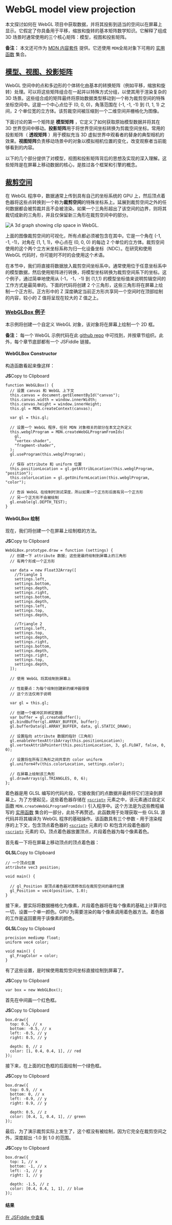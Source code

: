 # WebGL model view projection

本文探讨如何在 WebGL 项目中获取数据，并将其投影到适当的空间以在屏幕上显示。它假定了你具备用于平移，缩放和旋转的基本矩阵数学知识。它解释了组成 3D 场景时通常使用的三个核心矩阵：模型，视图和投影矩阵。

**备注：** 本文还可作为 [MDN 内容套件](https://github.com/TatumCreative/mdn-model-view-projection) 提供。它还使用 `MDN`全局对象下可用的 [实用函数](https://github.com/TatumCreative/mdn-webgl) 集合。

## [模型、视图、投影矩阵](https://developer.mozilla.org/zh-CN/docs/Web/API/WebGL_API/WebGL_model_view_projection#%E6%A8%A1%E5%9E%8B%E3%80%81%E8%A7%86%E5%9B%BE%E3%80%81%E6%8A%95%E5%BD%B1%E7%9F%A9%E9%98%B5)

WebGL 空间中的点和多边形的个体转化由基本的转换矩阵（例如平移，缩放和旋转）处理。可以将这些矩阵组合在一起并以特殊方式分组，以使其用于渲染复杂的 3D 场景。这些组合成的矩阵最终将原始数据类型移动到一个称为裁剪空间的特殊坐标空间中。这是一个中心点位于 (0, 0, 0)，角落范围在 (-1, -1, -1) 到 (1, 1, 1) 之间，2 个单位宽的立方体。该剪裁空间被压缩到一个二维空间并栅格化为图像。

下面讨论的第一个矩阵是 **模型矩阵** ，它定义了如何获取原始模型数据并将其在 3D 世界空间中移动。**投影矩阵**用于将世界空间坐标转换为剪裁空间坐标。常用的投影矩阵（ **透视矩阵** ）用于模拟充当 3D 虚拟世界中观看者的替身的典型相机的效果。**视图矩阵**负责移动场景中的对象以模拟相机位置的变化，改变观察者当前能够看到的内容。

以下的几个部分提供了对模型，视图和投影矩阵背后的思想及实现的深入理解。这些矩阵是在屏幕上移动数据的核心，是胜过各个框架和引擎的概念。

## [裁剪空间](https://developer.mozilla.org/zh-CN/docs/Web/API/WebGL_API/WebGL_model_view_projection#%E8%A3%81%E5%89%AA%E7%A9%BA%E9%97%B4)

在 WebGL 程序中，数据通常上传到具有自己的坐标系统的 GPU 上，然后顶点着色器将这些点转换到一个称为**裁剪空间**的特殊坐标系上。延展到裁剪空间之外的任何数据都会被剪裁并且不会被渲染。如果一个三角形超出了该空间的边界，则将其裁切成新的三角形，并且仅保留新三角形在裁剪空间中的部分。

![A 3d graph showing clip space in WebGL.](https://developer.mozilla.org/zh-CN/docs/Web/API/WebGL_API/WebGL_model_view_projection/clip_space_graph.svg)

上面的图像裁剪空间的可视化，所有点都必须被包含在其中。它是一个角在 (-1, -1, -1)，对角在 (1, 1, 1)，中心点在 (0, 0, 0) 的每边 2 个单位的立方体。裁剪空间使用的这个两个立方米坐标系称为归一化设备坐标（NDC）。在研究和使用 WebGL 代码时，你可能时不时的会使用这个术语。

在本节中，我们将直接将数据放入裁剪空间坐标系中。通常使用位于任意坐标系中的模型数据，然后使用矩阵进行转换，将模型坐标转换为裁剪空间系下的坐标。这个例子，通过简单地使用从 (-1，-1，-1) 到 (1,1,1) 的模型坐标值来说明剪辑空间的工作方式是最简单的。下面的代码将创建 2 个三角形，这些三角形将在屏幕上绘制一个正方形。正方形中的 Z 深度确定当前正方形共享同一个空间时在顶部绘制的内容，较小的 Z 值将呈现在较大的 Z 值之上。

### [WebGLBox 例子](https://developer.mozilla.org/zh-CN/docs/Web/API/WebGL_API/WebGL_model_view_projection#webglbox_%E4%BE%8B%E5%AD%90)

本示例将创建一个自定义 WebGL 对象，该对象将在屏幕上绘制一个 2D 框。

**备注：** 每一个 WebGL 示例代码在此 [github repo](https://github.com/TatumCreative/mdn-model-view-projection/tree/master/lessons) 中可找到，并按章节组织。此外，每个章节底部都有一个 JSFiddle 链接。

#### WebGLBox Constructor

构造函数看起来像这样：

**JS**Copy to Clipboard

```
function WebGLBox() {
  // 设置 canvas 和 WebGL 上下文
  this.canvas = document.getElementById("canvas");
  this.canvas.width = window.innerWidth;
  this.canvas.height = window.innerHeight;
  this.gl = MDN.createContext(canvas);

  var gl = this.gl;

  // 设置一个 WebGL 程序，任何 MDN 对象相关的部分在本文之外定义
  this.webglProgram = MDN.createWebGLProgramFromIds(
    gl,
    "vertex-shader",
    "fragment-shader",
  );
  gl.useProgram(this.webglProgram);

  // 保存 attribute 和 uniform 位置
  this.positionLocation = gl.getAttribLocation(this.webglProgram, "position");
  this.colorLocation = gl.getUniformLocation(this.webglProgram, "color");

  // 告诉 WebGL 在绘制时测试深度，所以如果一个正方形后面有另一个正方形
  // 另一个正方形不会被绘制
  gl.enable(gl.DEPTH_TEST);
}
```

#### WebGLBox 绘制

现在，我们将创建一个在屏幕上绘制框的方法。

**JS**Copy to Clipboard

```
WebGLBox.prototype.draw = function (settings) {
  // 创建一下 attribute 数据; 这些是最终绘制到屏幕上的三角形
  // 有两个形成一个正方形

  var data = new Float32Array([
    //Triangle 1
    settings.left,
    settings.bottom,
    settings.depth,
    settings.right,
    settings.bottom,
    settings.depth,
    settings.left,
    settings.top,
    settings.depth,

    //Triangle 2
    settings.left,
    settings.top,
    settings.depth,
    settings.right,
    settings.bottom,
    settings.depth,
    settings.right,
    settings.top,
    settings.depth,
  ]);

  // 使用 WebGL 将其绘制到屏幕上

  // 性能要点：为每个绘制创建新的缓冲器很慢
  // 这个方法仅用于说明

  var gl = this.gl;

  // 创建一个缓冲区并绑定数据
  var buffer = gl.createBuffer();
  gl.bindBuffer(gl.ARRAY_BUFFER, buffer);
  gl.bufferData(gl.ARRAY_BUFFER, data, gl.STATIC_DRAW);

  // 设置指向 attribute 数据的指针（三角形）
  gl.enableVertexAttribArray(this.positionLocation);
  gl.vertexAttribPointer(this.positionLocation, 3, gl.FLOAT, false, 0, 0);

  // 设置将在所有三角形之间共享的 color uniform
  gl.uniform4fv(this.colorLocation, settings.color);

  // 在屏幕上绘制该三角形
  gl.drawArrays(gl.TRIANGLES, 0, 6);
};
```

着色器是用 GLSL 编写的代码片段，它接收我们的点数据并最终将它们渲染到屏幕上。为了方便起见，这些着色器存储在 [`<script>`](https://developer.mozilla.org/zh-CN/docs/Web/HTML/Element/script) 元素之中，该元素通过自定义函数 `MDN.createWebGLProgramFromIds()` 引入程序中。这个方法是为这些教程编写的 [实用函数](https://github.com/TatumCreative/mdn-webgl) 集合的一部分，此处不再赘述。此函数用于处理获取一些 GLSL 源代码并将其编译为 WebGL 程序的基础操作。该函数具有三个参数 - 用于渲染程序的上下文，包含顶点着色器的 [`<script>`](https://developer.mozilla.org/zh-CN/docs/Web/HTML/Element/script) 元素的 ID 和包含片段着色器的 [`<script>`](https://developer.mozilla.org/zh-CN/docs/Web/HTML/Element/script) 元素的 ID。顶点着色器放置顶点，片段着色器为每个像素着色。

首先看一下将在屏幕上移动顶点的顶点着色器：

**GLSL**Copy to Clipboard

```
// 一个顶点位置
attribute vec3 position;

void main() {

  // gl_Position 是顶点着色器对其修改后在裁剪空间的最终位置
  gl_Position = vec4(position, 1.0);
}
```

接下来，要实际将数据栅格化为像素，片段着色器将在每个像素的基础上计算评估一切，设置一个单一颜色。GPU 为需要渲染的每个像素调用着色器方法。着色器的工作是返回要用于该像素的颜色。

**GLSL**Copy to Clipboard

```
precision mediump float;
uniform vec4 color;

void main() {
  gl_FragColor = color;
}
```

有了这些设置，是时候使用裁剪空间坐标直接绘制到屏幕了。

**JS**Copy to Clipboard

```
var box = new WebGLBox();
```

首先在中间画一个红色框。

**JS**Copy to Clipboard

```
box.draw({
  top: 0.5, // x
  bottom: -0.5, // x
  left: -0.5, // y
  right: 0.5, // y

  depth: 0, // z
  color: [1, 0.4, 0.4, 1], // red
});
```

接下来，在上面的红色框的后面绘制一个绿色框。

**JS**Copy to Clipboard

```
box.draw({
  top: 0.9, // x
  bottom: 0, // x
  left: -0.9, // y
  right: 0.9, // y

  depth: 0.5, // z
  color: [0.4, 1, 0.4, 1], // green
});
```

最后，为了演示裁剪实际上发生了，这个框没有被绘制，因为它完全在裁剪空间之外，深度超出 -1.0 到 1.0 的范围。

**JS**Copy to Clipboard

```
box.draw({
  top: 1, // x
  bottom: -1, // x
  left: -1, // y
  right: 1, // y

  depth: -1.5, // z
  color: [0.4, 0.4, 1, 1], // blue
});
```

#### 结果

[在 JSFiddle 中查看](https://jsfiddle.net/2x03hdc8)
